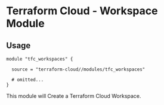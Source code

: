 # Terraform Cloud - Workspace Module

## Usage

```hcl
module "tfc_workspaces" {

  source = "terraform-cloud//modules/tfc_workspaces"

  # omitted...
}
```

This module will Create a Terraform Cloud Workspace.

<!-- BEGINNING OF PRE-COMMIT-TERRAFORM DOCS HOOK -->

<!-- END OF PRE-COMMIT-TERRAFORM DOCS HOOK -->
